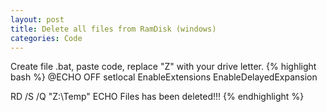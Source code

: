 ```yaml
---
layout: post
title: Delete all files from RamDisk (windows)
categories: Code
---
```

Create file .bat, paste code, replace "Z" with your drive letter.
{% highlight bash %}
@ECHO OFF
setlocal EnableExtensions EnableDelayedExpansion

RD /S /Q "Z:\Temp"
ECHO Files has been deleted!!!
{% endhighlight %}
